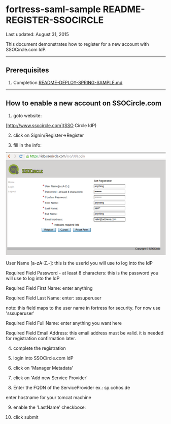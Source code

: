 # fortress-saml-sample README-REGISTER-SSOCIRCLE

 Last updated: August 31, 2015

 This document demonstrates how to register for a new account with SSOCircle.com IdP.

-------------------------------------------------------------------------------
## Prerequisites
1. Completion [README-DEPLOY-SPRING-SAMPLE.md](README-DEPLOY-SPRING-SAMPLE.md)

-------------------------------------------------------------------------------

## How to enable a new account on SSOCircle.com


1. goto website:

[http://www.ssocircle.com](SSO Circle IdP)

2. click on Signin/Register->Register

3. fill in the info:

 ![SSO Circle Registration page](src/main/javadoc/doc-files/SSO-Circle-Registration.png "java EE loging page")

User Name [a-zA-Z.-]:
this is the userid you will use to log into the IdP

Required Field Password - at least 8 characters:
this is the password you will use to log into the IdP

Required Field First Name:
enter anything

Required Field Last Name:
enter: sssuperuser

note: this field maps to the user name in fortress for security.  For now use 'sssuperuser'

Required Field Full Name:
enter anything you want here

Required Field Email Address:
this email address must be valid.  it is needed for registration confirmation later.

4. complete the registration

5. login into SSOCircle.com IdP

6. click on 'Manager Metadata'

7. click on 'Add new Service Provider'

8. Enter the FQDN of the ServiceProvider ex.: sp.cohos.de

enter hostname for your tomcat machine

9. enable the 'LastName' checkboxe:

10. click submit
